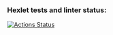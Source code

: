 ### Hexlet tests and linter status:
[![Actions Status](https://github.com/foofaev/python-project-lvl2/workflows/hexlet-check/badge.svg)](https://github.com/foofaev/python-project-lvl2/actions)